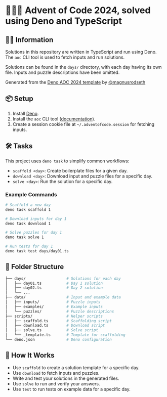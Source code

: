 # 🎅🏽🦖 Advent of Code 2024, solved using Deno and TypeScript

## 👋🏽 Information

Solutions in this repository are written in TypeScript and run using Deno. The `aoc` CLI tool is used to fetch inputs and run solutions.

Solutions can be found in the `days/` directory, with each day having its own file. Inputs and puzzle descriptions have been omitted.

Generated from the [Deno AOC 2024 template](https://github.com/magnusrodseth/aoc-2024) by [@magnusrodseth](https://github.com/magnusrodseth)

## 📦 Setup

1. Install [Deno](https://deno.land/).
2. Install the `aoc` CLI tool ([documentation](https://github.com/scarvalhojr/aoc-cli)).
3. Create a session cookie file at `~/.adventofcode.session` for fetching inputs.

## 🛠️ Tasks

This project uses `deno task` to simplify common workflows:

- `scaffold <day>`: Create boilerplate files for a given day.
- `download <day>`: Download input and puzzle files for a specific day.
- `solve <day>`: Run the solution for a specific day.

### Example Commands

```bash
# Scaffold a new day
deno task scaffold 1

# Download inputs for day 1
deno task download 1

# Solve puzzles for day 1
deno task solve 1

# Run tests for day 1
deno task test days/day01.ts
```

## 📂 Folder Structure

```bash
├── days/                  # Solutions for each day
│   ├── day01.ts           # Day 1 solution
│   ├── day02.ts           # Day 2 solution
│   └── ...
├── data/                  # Input and example data
│   ├── inputs/            # Puzzle inputs
│   ├── examples/          # Example inputs
│   └── puzzles/           # Puzzle descriptions
├── scripts/               # Helper scripts
│   ├── scaffold.ts        # Scaffolding script
│   ├── download.ts        # Download script
│   ├── solve.ts           # Solve script
│   └── _template.ts       # Template for scaffolding
└── deno.json              # Deno configuration
```

## 🌟 How It Works

- Use `scaffold` to create a solution template for a specific day.
- Use `download` to fetch inputs and puzzles.
- Write and test your solutions in the generated files.
- Use `solve` to run and verify your answers.
- Use `test` to run tests on example data for a specific day.

